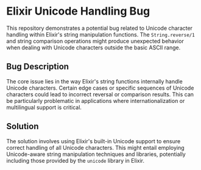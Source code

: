 # Elixir Unicode Handling Bug

This repository demonstrates a potential bug related to Unicode character handling within Elixir's string manipulation functions. The `String.reverse/1` and string comparison operations might produce unexpected behavior when dealing with Unicode characters outside the basic ASCII range.

## Bug Description

The core issue lies in the way Elixir's string functions internally handle Unicode characters. Certain edge cases or specific sequences of Unicode characters could lead to incorrect reversal or comparison results. This can be particularly problematic in applications where internationalization or multilingual support is critical.

## Solution

The solution involves using Elixir's built-in Unicode support to ensure correct handling of all Unicode characters. This might entail employing Unicode-aware string manipulation techniques and libraries, potentially including those provided by the `unicode` library in Elixir.